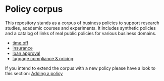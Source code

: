 # Policy corpus

This repository stands as a corpus of business policies to support research studies, academic courses and experiments.
It includes synthetic policies and a catalog of links of real public policies for various business domains.

- [time off](human-resources/acme_time_off.md)
- [insurance](insurance)
- [loan approval](loan-approval)
- [luggage compliance & pricing](luggage/luggage_policy.md)

If you intend to extend the corpus with a new policy please have a look to this section: [Adding a policy](adding_policy.md)
